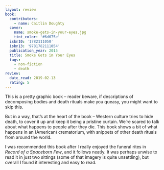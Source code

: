 ```yaml
---
layout: review
book:
  contributors:
    - name: Caitlin Doughty
  cover:
    name: smoke-gets-in-your-eyes.jpg
    tint_color: '#6d675e'
  isbn10: '1782111050'
  isbn13: '9781782111054'
  publication_year: 2015
  title: Smoke Gets in Your Eyes
  tags:
    - non-fiction
    - death
review:
  date_read: 2019-02-13
  rating: 5
---
```


This is a pretty graphic book – reader beware, if descriptions of decomposing bodies and death rituals make you queasy, you might want to skip this.

But in a way, that’s at the heart of the book – Western culture tries to hide death, to cover it up and keep it being a pristine curtain. We’re scared to talk about what happens to people after they die. This book shows a bit of what happens in an (American) crematorium, with snippets of other death rituals from around the world.

I was recommended this book after I really enjoyed the funeral rites in *Record of a Spaceborn Few*, and it follows neatly. It was perhaps unwise to read it in just two sittings (some of that imagery is quite unsettling), but overall I found it interesting and easy to read.
